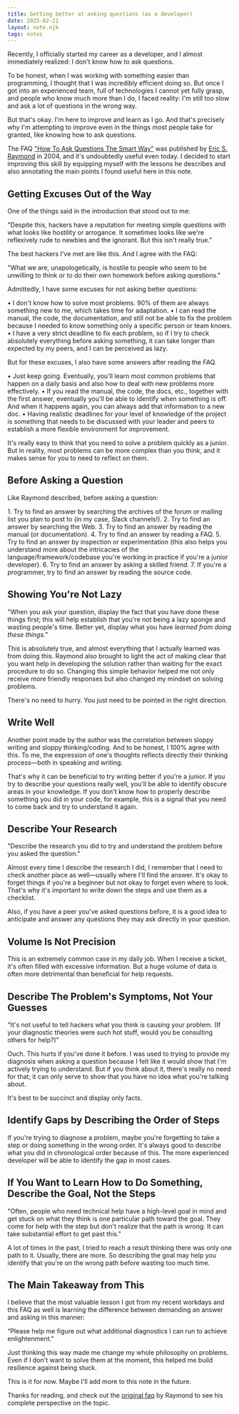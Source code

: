 ```yaml
---
title: Getting better at asking questions (as a developer)
date: 2025-02-21
layout: note.njk
tags: notes
---
```

Recently, I officially started my career as a developer, and I almost immediately realized: I don't know how to ask questions.

To be honest, when I was working with something easier than programming, I thought that I was incredibly efficient doing so. But once I got into an experienced team, full of technologies I cannot yet fully grasp, and people who know much more than I do, I faced reality: I'm still too slow and ask a lot of questions in the wrong way.

But that's okay. I'm here to improve and learn as I go. And that's precisely why I'm attempting to improve even in the things most people take for granted, like knowing how to ask questions.

The FAQ ["How To Ask Questions The Smart Way"](http://www.catb.org/~esr/faqs/smart-questions.html#followup) was published by [Eric S. Raymond](https://en.wikipedia.org/wiki/Eric_S._Raymond) in 2004, and it's undoubtedly useful even today. I decided to start improving this skill by equipping myself with the lessons he describes and also annotating the main points I found useful here in this note.

## Getting Excuses Out of the Way

One of the things said in the introduction that stood out to me:

"Despite this, hackers have a reputation for meeting simple questions with what looks like hostility or arrogance. It sometimes looks like we're reflexively rude to newbies and the ignorant. But this isn't really true."

The best hackers I've met are like this. And I agree with the FAQ:

"What we are, unapologetically, is hostile to people who seem to be unwilling to think or to do their own homework before asking questions."

Admittedly, I have some excuses for not asking better questions:

•⁠  ⁠I don't know how to solve most problems. 90% of them are always something new to me, which takes time for adaptation.
•⁠  ⁠I can read the manual, the code, the documentation, and still not be able to fix the problem because I needed to know something only a specific person or team knows.
•⁠  ⁠I have a very strict deadline to fix each problem, so if I try to check absolutely everything before asking something, it can take longer than expected by my peers, and I can be perceived as lazy.

But for these excuses, I also have some answers after reading the FAQ.

•⁠  ⁠Just keep going. Eventually, you'll learn most common problems that happen on a daily basis and also how to deal with new problems more effectively.
•⁠  ⁠If you read the manual, the code, the docs, etc., together with the first answer, eventually you'll be able to identify when something is off. And when it happens again, you can always add that information to a new doc.
•⁠  ⁠Having realistic deadlines for your level of knowledge of the project is something that needs to be discussed with your leader and peers to establish a more flexible environment for improvement.

It's really easy to think that you need to solve a problem quickly as a junior. But in reality, most problems can be more complex than you think, and it makes sense for you to need to reflect on them.

## Before Asking a Question

Like Raymond described, before asking a question:

1.⁠ ⁠Try to find an answer by searching the archives of the forum or mailing list you plan to post to (in my case, Slack channels!).
2.⁠ ⁠Try to find an answer by searching the Web.
3.⁠ ⁠Try to find an answer by reading the manual (or documentation).
4.⁠ ⁠Try to find an answer by reading a FAQ.
5.⁠ ⁠Try to find an answer by inspection or experimentation (this also helps you understand more about the intricacies of the language/framework/codebase you're working in practice if you're a junior developer).
6.⁠ ⁠Try to find an answer by asking a skilled friend.
7.⁠ ⁠If you're a programmer, try to find an answer by reading the source code.

## Showing You're Not Lazy

"When you ask your question, display the fact that you have done these things first; this will help establish that you're not being a lazy sponge and wasting people's time. Better yet, display what you have _learned from doing these things."_

This is absolutely true, and almost everything that I actually learned was from doing this. Raymond also brought to light the act of making clear that you want help in developing the solution rather than waiting for the exact procedure to do so. Changing this simple behavior helped me not only receive more friendly responses but also changed my mindset on solving problems.

There's no need to hurry. You just need to be pointed in the right direction.

## Write Well

Another point made by the author was the correlation between sloppy writing and sloppy thinking/coding. And to be honest, I 100% agree with this. To me, the expression of one's thoughts reflects directly their thinking process—both in speaking and writing.

That's why it can be beneficial to try writing better if you're a junior. If you try to describe your questions really well, you'll be able to identify obscure areas in your knowledge. If you don't know how to properly describe something you did in your code, for example, this is a signal that you need to come back and try to understand it again.

## Describe Your Research

"Describe the research you did to try and understand the problem before you asked the question."

Almost every time I describe the research I did, I remember that I need to check another place as well—usually where I'll find the answer. It's okay to forget things if you're a beginner but not okay to forget even where to look. That's why it's important to write down the steps and use them as a checklist.

Also, if you have a peer you've asked questions before, it is a good idea to anticipate and answer any questions they may ask directly in your question.

## Volume Is Not Precision

This is an extremely common case in my daily job. When I receive a ticket, it's often filled with excessive information. But a huge volume of data is often more detrimental than beneficial for help requests.

## Describe The Problem's Symptoms, Not Your Guesses

"It's not useful to tell hackers what you think is causing your problem. (If your diagnostic theories were such hot stuff, would you be consulting others for help?)"

Ouch. This hurts if you've done it before. I was used to trying to provide my diagnosis when asking a question because I felt like it would show that I'm actively trying to understand. But if you think about it, there's really no need for that; it can only serve to show that you have no idea what you're talking about.

It's best to be succinct and display only facts.

## Identify Gaps by Describing the Order of Steps

If you're trying to diagnose a problem, maybe you're forgetting to take a step or doing something in the wrong order. It's always good to describe what you did in chronological order because of this. The more experienced developer will be able to identify the gap in most cases.

## If You Want to Learn How to Do Something, Describe the Goal, Not the Steps

"Often, people who need technical help have a high-level goal in mind and get stuck on what they think is one particular path toward the goal. They come for help with the step but don't realize that the path is wrong. It can take substantial effort to get past this."

A lot of times in the past, I tried to reach a result thinking there was only one path to it. Usually, there are more. So describing the goal may help you identify that you're on the wrong path before wasting too much time.

## The Main Takeaway from This

I believe that the most valuable lesson I got from my recent workdays and this FAQ as well is learning the difference between demanding an answer and asking in this manner:

“Please help me figure out what additional diagnostics I can run to achieve enlightenment.”

Just thinking this way made me change my whole philosophy on problems. Even if I don't want to solve them at the moment, this helped me build resilience against being stuck.

This is it for now. Maybe I'll add more to this note in the future.

Thanks for reading, and check out the [original faq](http://www.catb.org/~esr/faqs/smart-questions.html#followup) by Raymond to see his complete perspective on the topic.
